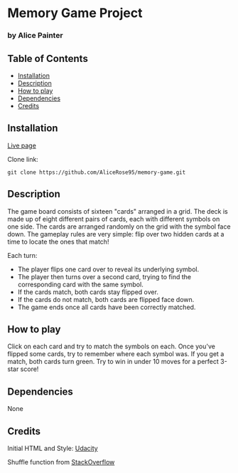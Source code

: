 # Memory Game Project
### by Alice Painter

## Table of Contents

* [Installation](#installation)
* [Description](#description)
* [How to play](#howtoplay)
* [Dependencies](#dependencies)
* [Credits](#credits)

## Installation

[Live page](https://alicerose95.github.io/memory-game/)

Clone link:

`git clone https://github.com/AliceRose95/memory-game.git`

## Description

The game board consists of sixteen "cards" arranged in a grid. The deck is made up of eight different pairs of cards, each with different symbols on one side. The cards are arranged randomly on the grid with the symbol face down. The gameplay rules are very simple: flip over two hidden cards at a time to locate the ones that match!

Each turn:

- The player flips one card over to reveal its underlying symbol.
- The player then turns over a second card, trying to find the corresponding card with the same symbol.
- If the cards match, both cards stay flipped over.
- If the cards do not match, both cards are flipped face down.
- The game ends once all cards have been correctly matched.

## How to play

Click on each card and try to match the symbols on each. Once you've flipped some cards, try to remember where each symbol was. If you get a match, both cards turn green.
Try to win in under 10 moves for a perfect 3-star score!

## Dependencies

None

## Credits

Initial HTML and Style: [Udacity](https://github.com/udacity/fend-project-memory-game)

Shuffle function from [StackOverflow](http://stackoverflow.com/a/2450976)
